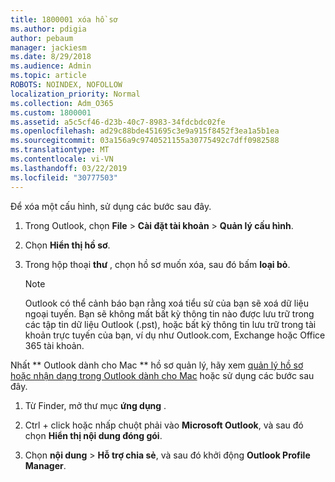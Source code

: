 ```yaml
---
title: 1800001 xóa hồ sơ
ms.author: pdigia
author: pebaum
manager: jackiesm
ms.date: 8/29/2018
ms.audience: Admin
ms.topic: article
ROBOTS: NOINDEX, NOFOLLOW
localization_priority: Normal
ms.collection: Adm_O365
ms.custom: 1800001
ms.assetid: a5c5cf46-d23b-40c7-8983-34fdcbdc02fe
ms.openlocfilehash: ad29c88bde451695c3e9a915f8452f3ea1a5b1ea
ms.sourcegitcommit: 03a156a9c9740521155a30775492c7dff0982588
ms.translationtype: MT
ms.contentlocale: vi-VN
ms.lasthandoff: 03/22/2019
ms.locfileid: "30777503"
---
```

Để xóa một cấu hình, sử dụng các bước sau đây.
  
1. Trong Outlook, chọn **File** \> **Cài đặt tài khoản** \> **Quản lý cấu hình**.
    
2. Chọn **Hiển thị hồ sơ**.
    
3. Trong hộp thoại **thư** , chọn hồ sơ muốn xóa, sau đó bấm **loại bỏ**.
    
    > [!NOTE]
    > Outlook có thể cảnh báo bạn rằng xoá tiểu sử của bạn sẽ xoá dữ liệu ngoại tuyến. Bạn sẽ không mất bất kỳ thông tin nào được lưu trữ trong các tập tin dữ liệu Outlook (.pst), hoặc bất kỳ thông tin lưu trữ trong tài khoản trực tuyến của bạn, ví dụ như Outlook.com, Exchange hoặc Office 365 tài khoản. 
  
Nhất ** Outlook dành cho Mac ** hồ sơ quản lý, hãy xem [quản lý hồ sơ hoặc nhận dạng trong Outlook dành cho Mac](https://support.office.com/article/fed2a955-74df-4a24-bef6-78a426958c4c.aspx) hoặc sử dụng các bước sau đây. 
  
1. Từ Finder, mở thư mục **ứng dụng** . 
    
2. Ctrl + click hoặc nhấp chuột phải vào **Microsoft Outlook**, và sau đó chọn **Hiển thị nội dung đóng gói**.
    
3. Chọn **nội dung** \> **Hỗ trợ chia sẻ**, và sau đó khởi động **Outlook Profile Manager**.
    

